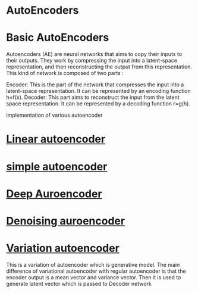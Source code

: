 # AutoEncoders
# Basic AutoEncoders
Autoencoders (AE) are neural networks that aims to copy their inputs to their outputs. They work by compressing the input into a latent-space representation, and then reconstructing the output from this representation. This kind of network is composed of two parts :

Encoder: This is the part of the network that compresses the input into a latent-space representation. It can be represented by an encoding function h=f(x).
Decoder: This part aims to reconstruct the input from the latent space representation. It can be represented by a decoding function r=g(h).

implementation of various autoencoder

# [Linear autoencoder](linear_autoencoder)
# [simple autoencoder](simple_autoencoder)
# [Deep Auroencoder](deep_autoencoder)
# [Denoising auroencoder](denoising_autoencoder)
# [Variation autoencoder](variational_autoencoders)
This is a variation of autoencoder which is generative model.
The main difference of variational autoencoder with regular autoencoder is that the encoder output is a mean vector and variance vector.
Then it is used to generate latent vector which is passed to Decoder network
